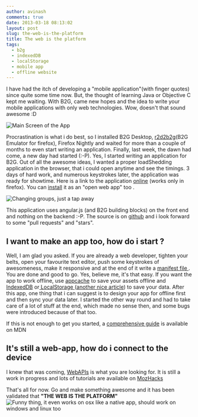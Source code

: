 ```yaml
---
author: avinash
comments: true
date: 2013-03-18 08:13:02
layout: post
slug: the-web-is-the-platform
title: The web is the platform
tags:
  - b2g
  - indexedDB
  - localStorage
  - mobile app
  - offline website
---
```


I have had the itch of developing a "mobile application"(with finger quotes) since quite some time now. But, the thought of learning Java or Objective C kept me waiting. With B2G, came new hopes and the idea to write your mobile applications with only web technologies. Wow, doesn't that sound awesome :D

![Main Screen of the App](https://img706.imageshack.us/img706/7110/shotcz.png)

Procrastination is what i do best, so I installed B2G Desktop, [r2d2b2g](http://people.mozilla.com/~myk/r2d2b2g/)(B2G Emulator for firefox), Firefox Nightly and waited for more than a couple of months to even start writing an application. Finally, last week, the dawn had come, a new day had started (:-P). Yes, I started writing an application for B2G. Out of all the awesome ideas, I wanted a proper loadShedding application in the browser, that i could open anytime and see the timings. 3 days of hard work, and numerous keystrokes later, the application was ready for showtime. Here is a link to the application [online](http://avinash.me/losh) (works only in firefox). You can [install](http://avinash.me/losh/i.html) it as an "open web app" too  .

![Changing groups, just a tap away](https://img838.imageshack.us/img838/4890/shot2a.png)



This application uses angular.js (and B2G building blocks) on the front end and nothing on the backend :-P. The source is on [github](http://github.com/hardfire/losh) and i look forward to some "pull requests" and "stars".



## I want to make an app too, how do i start ?



Well, I am glad you asked. If you are already a web developer, tighten your belts, open your favourite text editor, push some keystrokes of awesomeness, make it responsive and at the end of it write a [manifest file ](https://developer.mozilla.org/en/docs/Apps/Manifest). You are done and good to go. Yes, believe me, it's that easy. If you want the app to work offline, use [appcache](http://www.html5rocks.com/en/tutorials/appcache/beginner/) to save your assets offline and [IndexedDB](https://developer.mozilla.org/en-US/docs/IndexedDB) or[ LocalStorage ](https://developer.mozilla.org/en-US/docs/DOM/Storage#localStorage) ([another nice article](https://hacks.mozilla.org/2009/06/localstorage/)) to save your data. After this app, one thing that i can suggest is to design your app for offline first and then sync your data later. I started the other way round and had to take care of a lot of stuff at the end, which made no sense then, and some bugs were introduced because of that too.

If this is not enough to get you started, a [comprehensive guide](https://developer.mozilla.org/en-US/docs/Apps/Developing) is available on MDN



##  It's still a web-app, how do i connect to the device 



I knew that was coming, [WebAPIs](https://developer.mozilla.org/en-US/docs/WebAPI) is what you are looking for. It is still a work in progress and lots of tutorials are available on [MozHacks](https://hacks.mozilla.org/)

That's all for now. Go and make something awesome and it has been validated that **"THE WEB IS THE PLATFORM"**
![Funny thing, it even works on osx like a native app, should work on windows and linux too ](http://img692.imageshack.us/img692/4402/screenbiyq.jpg)
